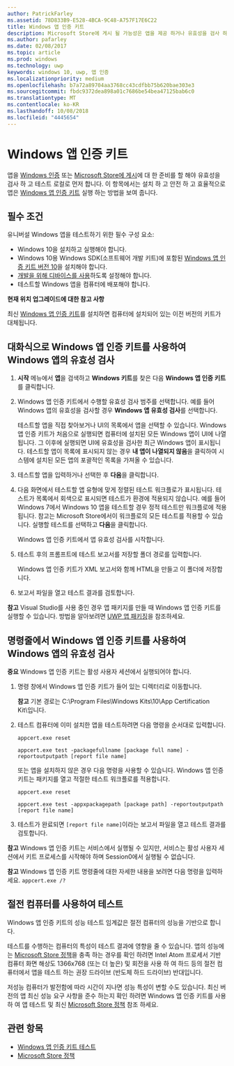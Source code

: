 ```yaml
---
author: PatrickFarley
ms.assetid: 78D833B9-E528-4BCA-9C48-A757F17E6C22
title: Windows 앱 인증 키트
description: Microsoft Store에 게시 될 가능성은 앱을 제공 하거나 유효성을 검사 하 고 인증을 위해 제출 하기 전에 로컬로 테스트 Windows 인증 되 고 있습니다. 이 항목에서는 Windows 앱 인증 키트를 설치하고 실행하는 방법을 보여 줍니다.
ms.author: pafarley
ms.date: 02/08/2017
ms.topic: article
ms.prod: windows
ms.technology: uwp
keywords: windows 10, uwp, 앱 인증
ms.localizationpriority: medium
ms.openlocfilehash: b7a72a89704aa3768cc43cdfbb75b620bae303e3
ms.sourcegitcommit: fbdc9372dea898a01c7686be54bea47125bab6c0
ms.translationtype: MT
ms.contentlocale: ko-KR
ms.lasthandoff: 10/08/2018
ms.locfileid: "4445654"
---
```

# <a name="windows-app-certification-kit"></a>Windows 앱 인증 키트



앱을 [Windows 인증](https://msdn.microsoft.com/windows/desktop/jj134964.aspx) 또는 [Microsoft Store에 게시](https://msdn.microsoft.com/library/windows/apps/Hh694062)에 대 한 준비를 할 해야 유효성을 검사 하 고 테스트 로컬로 먼저 합니다. 이 항목에서는 설치 하 고 안전 하 고 효율적으로 앱은 [Windows 앱 인증 키트](http://go.microsoft.com/fwlink/p/?LinkID=309666) 실행 하는 방법을 보여 줍니다.

## <a name="prerequisites"></a>필수 조건

유니버설 Windows 앱을 테스트하기 위한 필수 구성 요소:

-   Windows 10을 설치하고 실행해야 합니다.
-   Windows 10용 Windows SDK(소프트웨어 개발 키트)에 포함된 [Windows 앱 인증 키트 버전 10]( http://go.microsoft.com/fwlink/p/?LinkID=309666)을 설치해야 합니다.
-   [개발을 위해 디바이스를 사용](https://docs.microsoft.com/windows/uwp/get-started/enable-your-device-for-development)하도록 설정해야 합니다.
-   테스트할 Windows 앱을 컴퓨터에 배포해야 합니다.

**현재 위치 업그레이드에 대한 참고 사항**

최신 [Windows 앱 인증 키트]( http://go.microsoft.com/fwlink/p/?LinkID=309666)를 설치하면 컴퓨터에 설치되어 있는 이전 버전의 키트가 대체됩니다.

## <a name="validate-your-windows-app-using-the-windows-app-certification-kit-interactively"></a>대화식으로 Windows 앱 인증 키트를 사용하여 Windows 앱의 유효성 검사

1.  **시작** 메뉴에서 **앱**을 검색하고 **Windows 키트**를 찾은 다음 **Windows 앱 인증 키트**를 클릭합니다.

2.  Windows 앱 인증 키트에서 수행할 유효성 검사 범주를 선택합니다. 예를 들어 Windows 앱의 유효성을 검사할 경우 **Windows 앱 유효성 검사**를 선택합니다.

    테스트할 앱을 직접 찾아보거나 UI의 목록에서 앱을 선택할 수 있습니다. Windows 앱 인증 키트가 처음으로 실행되면 컴퓨터에 설치된 모든 Windows 앱이 UI에 나열됩니다. 그 이후에 실행되면 UI에 유효성을 검사한 최근 Windows 앱이 표시됩니다. 테스트할 앱이 목록에 표시되지 않는 경우 **내 앱이 나열되지 않음**을 클릭하여 시스템에 설치된 모든 앱의 포괄적인 목록을 가져올 수 있습니다.

3.  테스트할 앱을 입력하거나 선택한 후 **다음**을 클릭합니다.

4.  다음 화면에서 테스트할 앱 유형에 맞게 정렬된 테스트 워크플로가 표시됩니다. 테스트가 목록에서 회색으로 표시되면 테스트가 환경에 적용되지 않습니다. 예를 들어 Windows 7에서 Windows 10 앱을 테스트할 경우 정적 테스트만 워크플로에 적용됩니다. 참고는 Microsoft Store에서이 워크플로의 모든 테스트를 적용할 수 있습니다. 실행할 테스트를 선택하고 **다음**을 클릭합니다.

    Windows 앱 인증 키트에서 앱 유효성 검사를 시작합니다.

5.  테스트 후의 프롬프트에 테스트 보고서를 저장할 폴더 경로를 입력합니다.

    Windows 앱 인증 키트가 XML 보고서와 함께 HTML을 만들고 이 폴더에 저장합니다.

6.  보고서 파일을 열고 테스트 결과를 검토합니다.

**참고** Visual Studio를 사용 중인 경우 앱 패키지를 만들 때 Windows 앱 인증 키트를 실행할 수 있습니다. 방법을 알아보려면 [UWP 앱 패키징](https://msdn.microsoft.com/library/windows/apps/Mt627715)을 참조하세요.

 

## <a name="validate-your-windows-app-using-the-windows-app-certification-kit-from-a-command-line"></a>명령줄에서 Windows 앱 인증 키트를 사용하여 Windows 앱의 유효성 검사

**중요** Windows 앱 인증 키트는 활성 사용자 세션에서 실행되어야 합니다.

1.  명령 창에서 Windows 앱 인증 키트가 들어 있는 디렉터리로 이동합니다.

    **참고** 기본 경로는 C:\\Program Files\\Windows Kits\\10\\App Certification Kit\\입니다.

2.  테스트 컴퓨터에 이미 설치한 앱을 테스트하려면 다음 명령을 순서대로 입력합니다.

    `appcert.exe reset`

    `appcert.exe test -packagefullname [package full name] -reportoutputpath [report file name]`

    또는 앱을 설치하지 않은 경우 다음 명령을 사용할 수 있습니다. Windows 앱 인증 키트는 패키지를 열고 적절한 테스트 워크플로를 적용합니다.

    `appcert.exe reset`

    `appcert.exe test -appxpackagepath [package path] -reportoutputpath [report file name]`

3.  테스트가 완료되면 `[report file name]`이라는 보고서 파일을 열고 테스트 결과를 검토합니다.

**참고** Windows 앱 인증 키트는 서비스에서 실행될 수 있지만, 서비스는 활성 사용자 세션에서 키트 프로세스를 시작해야 하며 Session0에서 실행될 수 없습니다.

**참고** Windows 앱 인증 키트 명령줄에 대한 자세한 내용을 보려면 다음 명령을 입력하세요. `appcert.exe /?`

## <a name="testing-with-a-low-power-computer"></a>절전 컴퓨터를 사용하여 테스트

Windows 앱 인증 키트의 성능 테스트 임계값은 절전 컴퓨터의 성능을 기반으로 합니다.

테스트를 수행하는 컴퓨터의 특성이 테스트 결과에 영향을 줄 수 있습니다. 앱의 성능에는 [Microsoft Store 정책](https://msdn.microsoft.com/library/windows/apps/Dn764944)을 충족 하는 경우를 확인 하려면 Intel Atom 프로세서 기반 컴퓨터 화면 해상도 1366x768 (또는 더 높은) 및 회전을 사용 하 여 하드 등의 절전 컴퓨터에서 앱을 테스트 하는 권장 드라이브 (반도체 하드 드라이브) 반대입니다.

저성능 컴퓨터가 발전함에 따라 시간이 지나면 성능 특성이 변할 수도 있습니다. 최신 버전의 앱 최신 성능 요구 사항을 준수 하는지 확인 하려면 Windows 앱 인증 키트를 사용 하 여 앱 테스트 및 최신 [Microsoft Store 정책](https://msdn.microsoft.com/library/windows/apps/Dn764944) 참조 하세요.

## <a name="related-topics"></a>관련 항목

* [Windows 앱 인증 키트 테스트](windows-app-certification-kit-tests.md)
* [Microsoft Store 정책](https://msdn.microsoft.com/library/windows/apps/Dn764944)
 

 




